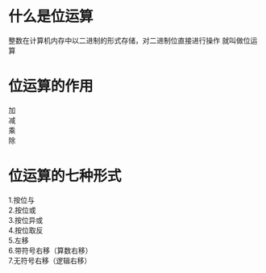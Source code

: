 # 什么是位运算
整数在计算机内存中以二进制的形式存储，对二进制位直接进行操作 就叫做位运算


# 位运算的作用
加    
减    
乘    
除    


# 位运算的七种形式
1.按位与    
2.按位或    
3.按位异或    
4.按位取反    
5.左移    
6.带符号右移（算数右移）    
7.无符号右移（逻辑右移）    
